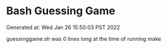# Bash Guessing Game

Generated at: Wed Jan 26 15:50:03 PST 2022

guessinggame.sh was 0
 lines long at the time of running make
